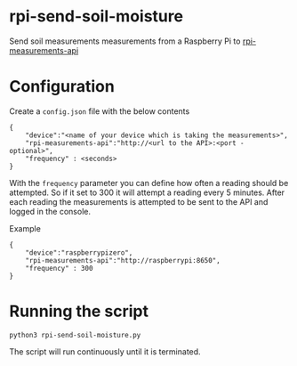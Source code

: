 # rpi-send-soil-moisture
Send soil measurements measurements from a Raspberry Pi to [rpi-measurements-api](https://github.com/janosver/rpi-measurements-api)


# Configuration

Create a `config.json` file with the below contents
```
{
    "device":"<name of your device which is taking the measurements>",
    "rpi-measurements-api":"http://<url to the API>:<port - optional>",
    "frequency" : <seconds>
}
```

With the `frequency` parameter you can define how often a reading should be attempted. So if it set to 300 it will attempt a reading every 5 minutes. After each reading the measurements is attempted to be sent to the API and logged in the console.

Example
```
{
    "device":"raspberrypizero",
    "rpi-measurements-api":"http://raspberrypi:8650",
    "frequency" : 300
}
```

# Running the script
```
python3 rpi-send-soil-moisture.py
```

The script will run continuously until it is terminated.